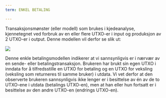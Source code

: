 ```yaml
---
term: ENKEL BETALING

---
```

Transaksjonsmønster (eller modell) som brukes i kjedeanalyse, kjennetegnet ved forbruk av en eller flere UTXO-er i input og produksjon av 2 UTXO-er i output. Denne modellen vil derfor se slik ut:

![](../../dictionnaire/assets/5.webp)

Denne enkle betalingsmodellen indikerer at vi sannsynligvis er i nærvær av en sende- eller betalingstransaksjon. Brukeren har brukt sin egen UTXO i inndata for å tilfredsstille en UTXO for betaling og en UTXO for veksling (veksling som returneres til samme bruker) i utdata. Vi vet derfor at den observerte brukeren sannsynligvis ikke lenger er i besittelse av én av de to UTXO-ene i utdata (betalings UTXO-en), men at han eller hun fortsatt er i besittelse av den andre UTXO-en (endrings UTXO-en).